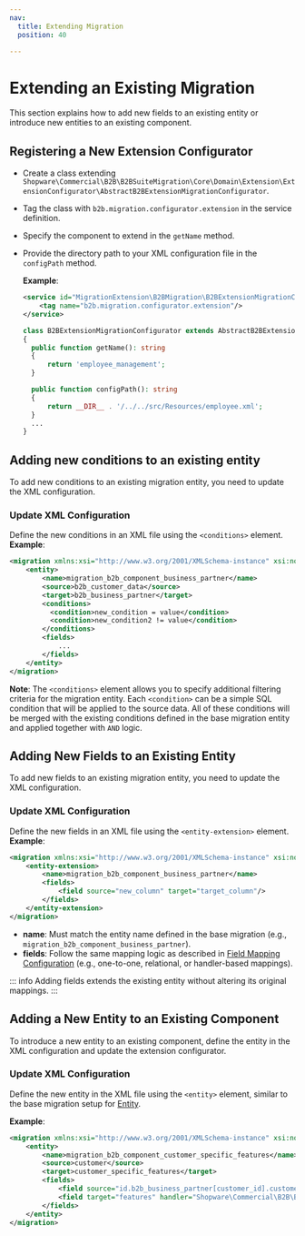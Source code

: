 ```yaml
---
nav:
  title: Extending Migration
  position: 40

---
```


# Extending an Existing Migration

This section explains how to add new fields to an existing entity or introduce new entities to an existing component.

## Registering a New Extension Configurator

- Create a class extending `Shopware\Commercial\B2B\B2BSuiteMigration\Core\Domain\Extension\ExtensionConfigurator\AbstractB2BExtensionMigrationConfigurator`.
- Tag the class with `b2b.migration.configurator.extension` in the service definition.
- Specify the component to extend in the `getName` method.
- Provide the directory path to your XML configuration file in the `configPath` method.

  **Example**:

  ```XML
  <service id="MigrationExtension\B2BMigration\B2BExtensionMigrationConfigurator">
      <tag name="b2b.migration.configurator.extension"/>
  </service>
  ```

  ```PHP
  class B2BExtensionMigrationConfigurator extends AbstractB2BExtensionMigrationConfigurator
  {
    public function getName(): string
    {
        return 'employee_management';
    }

    public function configPath(): string
    {
        return __DIR__ . '/../../src/Resources/employee.xml';
    }
    ...
  }
  ```

## Adding new conditions to an existing entity

To add new conditions to an existing migration entity, you need to update the XML configuration.

### Update XML Configuration

   Define the new conditions in an XML file using the `<conditions>` element.
   **Example**:

   ```XML
   <migration xmlns:xsi="http://www.w3.org/2001/XMLSchema-instance" xsi:noNamespaceSchemaLocation="../../../SwagCommercial/src/B2B/B2BSuiteMigration/Core/Resources/Schema/Xml/migration-extension-1.0.xsd">
       <entity>
           <name>migration_b2b_component_business_partner</name>
           <source>b2b_customer_data</source>
           <target>b2b_business_partner</target>
           <conditions>
             <condition>new_condition = value</condition>
             <condition>new_condition2 != value</condition>
           </conditions>
           <fields>
               ...
           </fields>
       </entity>
   </migration>
   ```

**Note**: The `<conditions>` element allows you to specify additional filtering criteria for the migration entity. Each `<condition>` can be a simple SQL condition that will be applied to the source data. All of these conditions will be merged with the existing conditions defined in the base migration entity and applied together with `AND` logic.

## Adding New Fields to an Existing Entity

To add new fields to an existing migration entity, you need to update the XML configuration.

### Update XML Configuration

   Define the new fields in an XML file using the `<entity-extension>` element.
   **Example**:

   ```XML
   <migration xmlns:xsi="http://www.w3.org/2001/XMLSchema-instance" xsi:noNamespaceSchemaLocation="../../../SwagCommercial/src/B2B/B2BSuiteMigration/Core/Resources/Schema/Xml/migration-extension-1.0.xsd">
       <entity-extension>
           <name>migration_b2b_component_business_partner</name>
           <fields>
               <field source="new_column" target="target_column"/>
           </fields>
       </entity-extension>
   </migration>
   ```

- **name**: Must match the entity name defined in the base migration (e.g., `migration_b2b_component_business_partner`).
- **fields**: Follow the same mapping logic as described in [Field Mapping Configuration](./adding-component.md#field-mapping-configuration) (e.g., one-to-one, relational, or handler-based mappings).

::: info
Adding fields extends the existing entity without altering its original mappings.
:::

## Adding a New Entity to an Existing Component

To introduce a new entity to an existing component, define the entity in the XML configuration and update the extension configurator.

### Update XML Configuration

   Define the new entity in the XML file using the `<entity>` element, similar to the base migration setup for [Entity](./adding-component.md#entity-definition).

   **Example**:

   ```XML
   <migration xmlns:xsi="http://www.w3.org/2001/XMLSchema-instance" xsi:noNamespaceSchemaLocation="../../../SwagCommercial/src/B2B/B2BSuiteMigration/Core/Resources/Schema/Xml/migration-extension-1.0.xsd">
       <entity>
           <name>migration_b2b_component_customer_specific_features</name>
           <source>customer</source>
           <target>customer_specific_features</target>
           <fields>
               <field source="id.b2b_business_partner[customer_id].customer_id" target="customer_id"/>
               <field target="features" handler="Shopware\Commercial\B2B\B2BSuiteMigration\Components\EmployeeManagement\DataTransformer\CustomerSpecificFeature\CustomerSpecificFeaturesTransformer"/>
           </fields>
       </entity>
   </migration>
   ```
